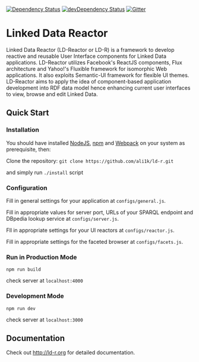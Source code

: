 [![Dependency Status](https://david-dm.org/ali1k/ld-r.svg)](https://david-dm.org/ali1k/ld-r)
[![devDependency Status](https://david-dm.org/ali1k/ld-r/dev-status.svg)](https://david-dm.org/ali1k/ld-r#info=devDependencies) [![Gitter](https://badges.gitter.im/dev-1pr/1pr.svg)](https://gitter.im/ld-r/Lobby?utm_source=badge&utm_medium=badge&utm_campaign=pr-badge&utm_content=body_badge)

# Linked Data Reactor

Linked Data Reactor (LD-Reactor or LD-R) is a framework to develop reactive and reusable User Interface components for Linked Data applications. LD-Reactor utilizes Facebook's ReactJS components, Flux architecture and Yahoo!'s Fluxible framework for isomorphic Web applications. It also exploits Semantic-UI framework for flexible UI themes. LD-Reactor aims to apply the idea of component-based application development into RDF data model hence enhancing current user interfaces to view, browse and edit Linked Data.


## Quick Start

### Installation

You should have installed [NodeJS](https://nodejs.org/), [npm](https://github.com/npm/npm) and [Webpack](https://webpack.github.io/) on your system as prerequisite, then:

Clone the repository: `git clone https://github.com/ali1k/ld-r.git`

and simply run `./install` script

### Configuration

Fill in general settings for your application at `configs/general.js`.

Fill in appropriate values for server port, URLs of your SPARQL endpoint and DBpedia lookup service at `configs/server.js`.

Fll in appropriate settings for your UI reactors at `configs/reactor.js`.

Fill in appropriate settings for the faceted browser at `configs/facets.js`.

### Run in Production Mode

`npm run build`

check server at `localhost:4000`

### Development Mode

`npm run dev`

check server at `localhost:3000`

## Documentation

Check out http://ld-r.org for detailed documentation.
